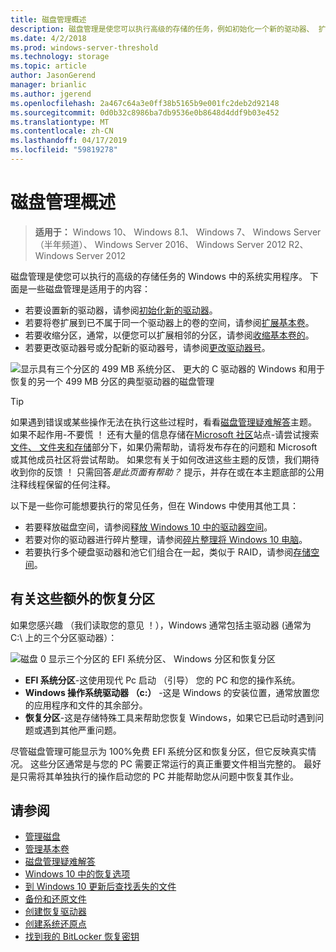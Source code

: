 ```yaml
---
title: 磁盘管理概述
description: 磁盘管理是使您可以执行高级的存储的任务，例如初始化一个新的驱动器、 扩展卷，收缩分区，并更改驱动器号的 Windows 中的系统实用程序。
ms.date: 4/2/2018
ms.prod: windows-server-threshold
ms.technology: storage
ms.topic: article
author: JasonGerend
manager: brianlic
ms.author: jgerend
ms.openlocfilehash: 2a467c64a3e0ff38b5165b9e001fc2deb2d92148
ms.sourcegitcommit: 0d0b32c8986ba7db9536e0b8648d4ddf9b03e452
ms.translationtype: MT
ms.contentlocale: zh-CN
ms.lasthandoff: 04/17/2019
ms.locfileid: "59819278"
---
```

# <a name="overview-of-disk-management"></a>磁盘管理概述

> **适用于：** Windows 10、 Windows 8.1、 Windows 7、 Windows Server （半年频道）、 Windows Server 2016、 Windows Server 2012 R2、 Windows Server 2012

磁盘管理是使您可以执行的高级的存储任务的 Windows 中的系统实用程序。 下面是一些磁盘管理是适用于的内容：

- 若要设置新的驱动器，请参阅[初始化新的驱动器](initialize-new-disks.md)。
- 若要将卷扩展到已不属于同一个驱动器上的卷的空间，请参阅[扩展基本卷](extend-a-basic-volume.md)。
- 若要收缩分区，通常，以便您可以扩展相邻的分区，请参阅[收缩基本卷的](shrink-a-basic-volume.md)。
- 若要更改驱动器号或分配新的驱动器号，请参阅[更改驱动器号](change-a-drive-letter.md)。

![显示具有三个分区的 499 MB 系统分区、 更大的 C 驱动器的 Windows 和用于恢复的另一个 499 MB 分区的典型驱动器的磁盘管理](media/disk-management.png)

> [!TIP]
>  如果遇到错误或某些操作无法在执行这些过程时，看看[磁盘管理疑难解答](troubleshooting-disk-management.md)主题。 如果不起作用-不要慌 ！ 还有大量的信息存储在[Microsoft 社区](https://answers.microsoft.com/en-us/windows)站点-请尝试搜索[文件、 文件夹和存储](https://answers.microsoft.com/en-us/windows/forum/windows_10-files?sort=lastreplydate&dir=desc&tab=All&status=all&mod=&modAge=&advFil=&postedAfter=&postedBefore=&threadType=all&isFilterExpanded=true&tm=1514405359639)部分下，如果仍需帮助，请将发布存在的问题和 Microsoft 或其他成员社区将尝试帮助。 如果您有关于如何改进这些主题的反馈，我们期待收到你的反馈 ！ 只需回答*是此页面有帮助？* 提示，并存在或在本主题底部的公用注释线程保留的任何注释。

以下是一些你可能想要执行的常见任务，但在 Windows 中使用其他工具：

- 若要释放磁盘空间，请参阅[释放 Windows 10 中的驱动器空间](https://support.microsoft.com/help/12425/windows-10-free-up-drive-space)。
- 若要对你的驱动器进行碎片整理，请参阅[碎片整理将 Windows 10 电脑](https://support.microsoft.com/help/4026701/windows-defragment-your-windows-10-pc)。
- 若要执行多个硬盘驱动器和池它们组合在一起，类似于 RAID，请参阅[存储空间](https://support.microsoft.com/help/12438/windows-10-storage-spaces)。

## <a name="about-those-extra-recovery-partitions"></a>有关这些额外的恢复分区

如果您感兴趣 （我们读取您的意见 ！），Windows 通常包括主驱动器 (通常为 C:\ 上的三个分区驱动器）：

![磁盘 0 显示三个分区的 EFI 系统分区、 Windows 分区和恢复分区](media/windows-partitions.png)

- **EFI 系统分区**-这使用现代 Pc 启动 （引导） 您的 PC 和您的操作系统。
- **Windows 操作系统驱动器 （c:）** -这是 Windows 的安装位置，通常放置您的应用程序和文件的其余部分。
- **恢复分区**-这是存储特殊工具来帮助您恢复 Windows，如果它已启动时遇到问题或遇到其他严重问题。

尽管磁盘管理可能显示为 100%免费 EFI 系统分区和恢复分区，但它反映真实情况。 这些分区通常是与您的 PC 需要正常运行的真正重要文件相当完整的。 最好是只需将其单独执行的操作启动您的 PC 并能帮助您从问题中恢复其作业。

## <a name="see-also"></a>请参阅

- [管理磁盘](manage-disks.md)
- [管理基本卷](manage-basic-volumes.md)
- [磁盘管理疑难解答](troubleshooting-disk-management.md)
- [Windows 10 中的恢复选项](https://support.microsoft.com/help/12415/windows-10-recovery-options)
- [到 Windows 10 更新后查找丢失的文件](https://support.microsoft.com/help/12386/windows-10-find-lost-files-after-update)
- [备份和还原文件](https://support.microsoft.com/help/17143/windows-10-back-up-your-files)
- [创建恢复驱动器](https://support.microsoft.com/help/4026852/windows-create-a-recovery-drive)
- [创建系统还原点](https://support.microsoft.com/help/4027538/windows-create-a-system-restore-point)
- [找到我的 BitLocker 恢复密钥](https://support.microsoft.com/help/4026181/windows-find-my-bitlocker-recovery-key)
